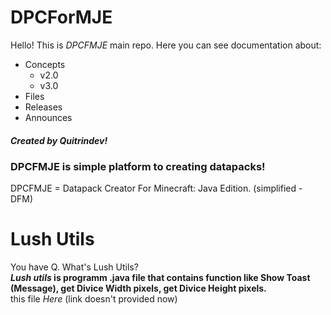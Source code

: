 # DPCForMJE
Hello! This is *DPCFMJE* main repo. Here you can see documentation about:
- Concepts
  - v2.0
  - v3.0
- Files
- Releases
- Announces
##### Created by Quitrindev!

### DPCFMJE is simple platform to creating datapacks!
DPCFMJE = Datapack Creator For Minecraft: Java Edition. (simplified - DFM)

# Lush Utils
You have Q. What's Lush Utils? <br>
***Lush utils* is programm .java file that contains function like Show Toast (Message), get Divice Width pixels, get Divice Height pixels.** <br>
this file *Here* (link doesn't provided now)
